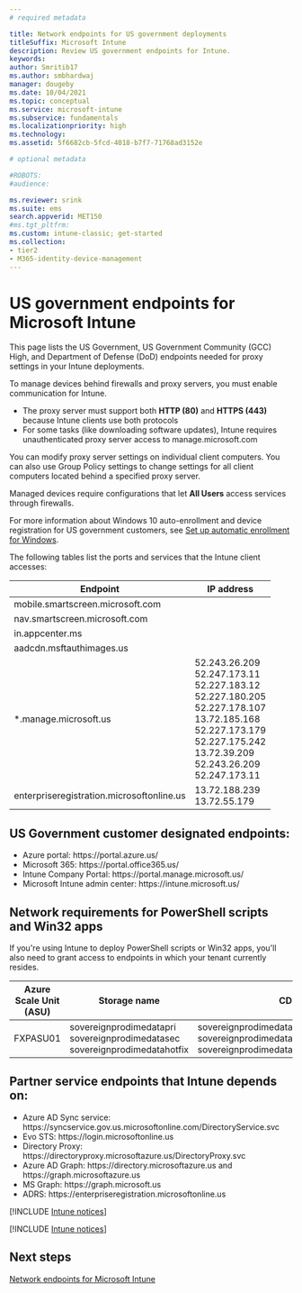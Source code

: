 ```yaml
---
# required metadata

title: Network endpoints for US government deployments
titleSuffix: Microsoft Intune
description: Review US government endpoints for Intune.
keywords:
author: Smritib17
ms.author: smbhardwaj
manager: dougeby
ms.date: 10/04/2021  
ms.topic: conceptual
ms.service: microsoft-intune
ms.subservice: fundamentals
ms.localizationpriority: high
ms.technology:
ms.assetid: 5f6682cb-5fcd-4018-b7f7-71768ad3152e

# optional metadata

#ROBOTS:
#audience:

ms.reviewer: srink
ms.suite: ems
search.appverid: MET150
#ms.tgt_pltfrm:
ms.custom: intune-classic; get-started
ms.collection:
- tier2
- M365-identity-device-management
---
```


# US government endpoints for Microsoft Intune

This page lists the US Government, US Government Community (GCC) High, and Department of Defense (DoD) endpoints needed for proxy settings in your Intune deployments.

To manage devices behind firewalls and proxy servers, you must enable communication for Intune.

- The proxy server must support both **HTTP (80)** and **HTTPS (443)** because Intune clients use both protocols
- For some tasks (like downloading software updates), Intune requires unauthenticated proxy server access to manage.microsoft.com

You can modify proxy server settings on individual client computers. You can also use Group Policy settings to change settings for all client computers located behind a specified proxy server.

Managed devices require configurations that let **All Users** access services through firewalls.

For more information about Windows 10 auto-enrollment and device registration for US government customers, see [Set up automatic enrollment for Windows](../enrollment/windows-enroll.md).  

The following tables list the ports and services that the Intune client accesses:

|**Endpoint**|**IP address**|
|---------------------|-----------|
|mobile.smartscreen.microsoft.com| |
|nav.smartscreen.microsoft.com| |
|in.appcenter.ms| |
|aadcdn.msftauthimages.us| |
|*.manage.microsoft.us | 52.243.26.209 <br> 52.247.173.11 <br> 52.227.183.12 <br>52.227.180.205 <br> 52.227.178.107 <br> 13.72.185.168 <br> 52.227.173.179 <br> 52.227.175.242 <br> 13.72.39.209 <br> 52.243.26.209 <br> 52.247.173.11 |
| enterpriseregistration.microsoftonline.us | 13.72.188.239 <br> 13.72.55.179 |

## US Government customer designated endpoints:
- Azure portal: https:\//portal.azure.us/ 
- Microsoft 365: https:\//portal.office365.us/ 
- Intune Company Portal: https:\//portal.manage.microsoft.us/ 
- Microsoft Intune admin center: https:\//intune.microsoft.us/
## Network requirements for PowerShell scripts and Win32 apps  

If you're using Intune to deploy PowerShell scripts or Win32 apps, you'll also need to grant access to endpoints in which your tenant currently resides.

|Azure Scale Unit (ASU) | Storage name | CDN |
| --- | --- |--- |
|FXPASU01 | sovereignprodimedatapri<br>sovereignprodimedatasec<br>sovereignprodimedatahotfix | sovereignprodimedatapri.azureedge.net<br>sovereignprodimedatasec.azureedge.net<br>sovereignprodimedatahotfix.azureedge.net |


## Partner service endpoints that Intune depends on:
- Azure AD Sync service: https:\//syncservice.gov.us.microsoftonline.com/DirectoryService.svc
- Evo STS: https:\//login.microsoftonline.us
- Directory Proxy: https:\//directoryproxy.microsoftazure.us/DirectoryProxy.svc
- Azure AD Graph: https:\//directory.microsoftazure.us and https:\//graph.microsoftazure.us
- MS Graph: https:\//graph.microsoft.us
- ADRS: https:\//enterpriseregistration.microsoftonline.us

[!INCLUDE [Intune notices](../includes/windows-push-notification-services.md)]

[!INCLUDE [Intune notices](../includes/apple-device-network-information.md)]

## Next steps
[Network endpoints for Microsoft Intune](intune-endpoints.md)

